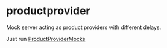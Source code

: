 # productprovider

Mock server acting as product providers with different delays.

Just run [ProductProviderMocks](/src/uk/mm/pp/ProductProviderMocks.java)
